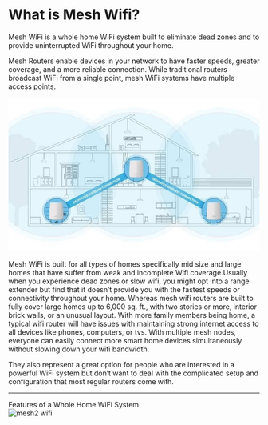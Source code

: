 
<html>
<head>
</head>
<body>
<link rel="stylesheet" href="style.css">
<h1>What is Mesh Wifi?</h1>
<p>

Mesh WiFi is a whole home WiFi system built to eliminate dead zones and to provide uninterrupted WiFi throughout your home.<br>

Mesh Routers enable devices in your network to have faster speeds, greater coverage, and a more reliable connection. While traditional routers broadcast WiFi from a single point, mesh WiFi systems have multiple access points.<br>

<img src="SAVE_20210511_120822.jpg" alt="mesh wifi">

Mesh WiFi is built for all types of homes specifically mid size and large homes that have suffer from weak and incomplete Wifi coverage.Usually when you experience dead zones or slow wifi, you might opt into a range extender but find that it doesn’t provide you with the fastest speeds or connectivity throughout your home. Whereas mesh wifi routers are built to fully cover large homes up to 6,000 sq. ft., with two stories or more, interior brick walls, or an unusual layout. With more family members being home, a typical wifi router will have issues with maintaining strong internet access to all devices like phones, computers, or tvs. With multiple mesh nodes, everyone can easily connect more smart home devices simultaneously without slowing down your wifi bandwidth.<br>

They also represent a great option for people who are interested in a powerful WiFi system but don’t want to deal with the complicated setup and configuration that most regular routers come with.

<hr>
Features of a Whole Home WiFi System <br>

<img src="     " alt="mesh2 wifi">


</p>
</body>
</html>
